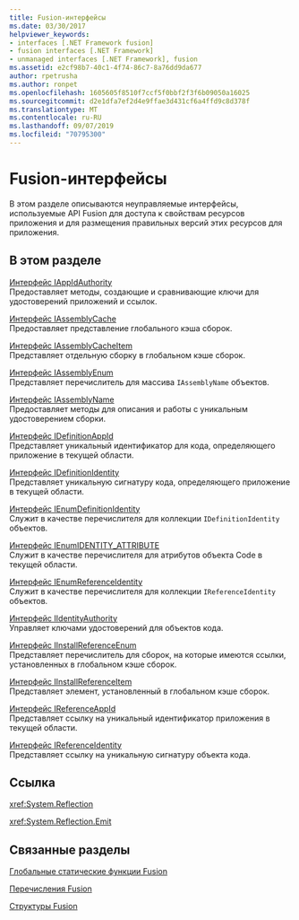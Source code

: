 ```yaml
---
title: Fusion-интерфейсы
ms.date: 03/30/2017
helpviewer_keywords:
- interfaces [.NET Framework fusion]
- fusion interfaces [.NET Framework]
- unmanaged interfaces [.NET Framework], fusion
ms.assetid: e2cf98b7-40c1-4f74-86c7-8a76dd9da677
author: rpetrusha
ms.author: ronpet
ms.openlocfilehash: 1605605f8510f7ccf5f0bbf2f3f6b09050a16025
ms.sourcegitcommit: d2e1dfa7ef2d4e9ffae3d431cf6a4ffd9c8d378f
ms.translationtype: MT
ms.contentlocale: ru-RU
ms.lasthandoff: 09/07/2019
ms.locfileid: "70795300"
---
```

# <a name="fusion-interfaces"></a>Fusion-интерфейсы
В этом разделе описываются неуправляемые интерфейсы, используемые API Fusion для доступа к свойствам ресурсов приложения и для размещения правильных версий этих ресурсов для приложения.  
  
## <a name="in-this-section"></a>В этом разделе  
 [Интерфейс IAppIdAuthority](iappidauthority-interface.md)  
 Предоставляет методы, создающие и сравнивающие ключи для удостоверений приложений и ссылок.  
  
 [Интерфейс IAssemblyCache](iassemblycache-interface.md)  
 Предоставляет представление глобального кэша сборок.  
  
 [Интерфейс IAssemblyCacheItem](iassemblycacheitem-interface.md)  
 Представляет отдельную сборку в глобальном кэше сборок.  
  
 [Интерфейс IAssemblyEnum](iassemblyenum-interface.md)  
 Представляет перечислитель для массива `IAssemblyName` объектов.  
  
 [Интерфейс IAssemblyName](iassemblyname-interface.md)  
 Предоставляет методы для описания и работы с уникальным удостоверением сборки.  
  
 [Интерфейс IDefinitionAppId](idefinitionappid-interface.md)  
 Представляет уникальный идентификатор для кода, определяющего приложение в текущей области.  
  
 [Интерфейс IDefinitionIdentity](idefinitionidentity-interface.md)  
 Представляет уникальную сигнатуру кода, определяющего приложение в текущей области.  
  
 [Интерфейс IEnumDefinitionIdentity](ienumdefinitionidentity-interface.md)  
 Служит в качестве перечислителя для коллекции `IDefinitionIdentity` объектов.  
  
 [Интерфейс IEnumIDENTITY_ATTRIBUTE](ienumidentity-attribute-interface.md)  
 Служит в качестве перечислителя для атрибутов объекта Code в текущей области.  
  
 [Интерфейс IEnumReferenceIdentity](ienumreferenceidentity-interface.md)  
 Служит в качестве перечислителя для коллекции `IReferenceIdentity` объектов.  
  
 [Интерфейс IIdentityAuthority](iidentityauthority-interface.md)  
 Управляет ключами удостоверений для объектов кода.  
  
 [Интерфейс IInstallReferenceEnum](iinstallreferenceenum-interface.md)  
 Представляет перечислитель для сборок, на которые имеются ссылки, установленных в глобальном кэше сборок.  
  
 [Интерфейс IInstallReferenceItem](iinstallreferenceitem-interface.md)  
 Представляет элемент, установленный в глобальном кэше сборок.  
  
 [Интерфейс IReferenceAppId](ireferenceappid-interface.md)  
 Представляет ссылку на уникальный идентификатор приложения в текущей области.  
  
 [Интерфейс IReferenceIdentity](ireferenceidentity-interface.md)  
 Представляет ссылку на уникальную сигнатуру объекта кода.  
  
## <a name="reference"></a>Ссылка  
 <xref:System.Reflection>  
  
 <xref:System.Reflection.Emit>  
  
## <a name="related-sections"></a>Связанные разделы  
 [Глобальные статические функции Fusion](fusion-global-static-functions.md)  
  
 [Перечисления Fusion](fusion-enumerations.md)  
  
 [Структуры Fusion](fusion-structures.md)
